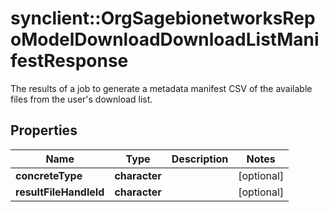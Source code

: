 # synclient::OrgSagebionetworksRepoModelDownloadDownloadListManifestResponse

The results of a job to generate a metadata manifest CSV of the available files from the user's download list.

## Properties
Name | Type | Description | Notes
------------ | ------------- | ------------- | -------------
**concreteType** | **character** |  | [optional] 
**resultFileHandleId** | **character** |  | [optional] 


